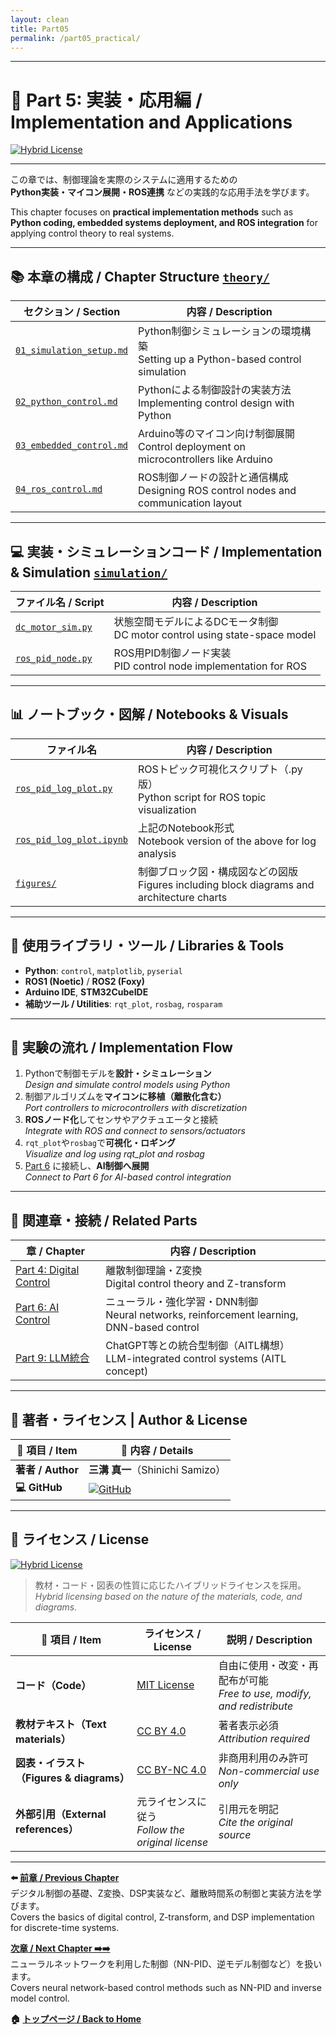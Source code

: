 ```yaml
---
layout: clean
title: Part05
permalink: /part05_practical/  
---
```


---

# 🧪 Part 5: 実装・応用編 / Implementation and Applications
[![Hybrid License](https://img.shields.io/badge/license-Hybrid-blueviolet)](#-ライセンス--license)

---

この章では、制御理論を実際のシステムに適用するための  
**Python実装・マイコン展開・ROS連携** などの実践的な応用手法を学びます。

This chapter focuses on **practical implementation methods** such as  
**Python coding, embedded systems deployment, and ROS integration** for applying control theory to real systems.

---

## 📚 **本章の構成 / Chapter Structure** [`theory/`](https://samizo-aitl.github.io/EduController/part05_practical/theory/)

| **セクション / Section** | **内容 / Description** |
|--------------------------|-------------------------|
| [`01_simulation_setup.md`](https://samizo-aitl.github.io/EduController/part05_practical/theory/01_simulation_setup.html) | Python制御シミュレーションの環境構築<br>Setting up a Python-based control simulation |
| [`02_python_control.md`](https://samizo-aitl.github.io/EduController/part05_practical/theory/02_python_control.html) | Pythonによる制御設計の実装方法<br>Implementing control design with Python |
| [`03_embedded_control.md`](https://samizo-aitl.github.io/EduController/part05_practical/theory/03_embedded_control.html) | Arduino等のマイコン向け制御展開<br>Control deployment on microcontrollers like Arduino |
| [`04_ros_control.md`](https://samizo-aitl.github.io/EduController/part05_practical/theory/04_ros_control.html) | ROS制御ノードの設計と通信構成<br>Designing ROS control nodes and communication layout |

---

## 💻 **実装・シミュレーションコード / Implementation & Simulation** [`simulation/`](https://samizo-aitl.github.io/EduController/part05_practical/simulation/)

| **ファイル名 / Script** | **内容 / Description** |
|--------------------------|-------------------------|
| [`dc_motor_sim.py`](https://samizo-aitl.github.io/EduController/part05_practical/simulation/dc_motor_sim.py) | 状態空間モデルによるDCモータ制御<br>DC motor control using state-space model |
| [`ros_pid_node.py`](https://samizo-aitl.github.io/EduController/part05_practical/simulation/ros_pid_node.py) | ROS用PID制御ノード実装<br>PID control node implementation for ROS |

---

## 📊 **ノートブック・図解 / Notebooks & Visuals**

| **ファイル名** | **内容 / Description** |
|----------------|-------------------------|
| [`ros_pid_log_plot.py`](https://samizo-aitl.github.io/EduController/part05_practical/notebooks/ros_pid_log_plot.py) | ROSトピック可視化スクリプト（.py版）<br>Python script for ROS topic visualization |
| [`ros_pid_log_plot.ipynb`](https://samizo-aitl.github.io/EduController/part05_practical/notebooks/ros_pid_log_plot.ipynb) | 上記のNotebook形式<br>Notebook version of the above for log analysis |
| [`figures/`](https://samizo-aitl.github.io/EduController/part05_practical/figures/) | 制御ブロック図・構成図などの図版<br>Figures including block diagrams and architecture charts |

---

## 🔧 **使用ライブラリ・ツール / Libraries & Tools**

- **Python**: `control`, `matplotlib`, `pyserial`  
- **ROS1 (Noetic)** / **ROS2 (Foxy)**  
- **Arduino IDE**, **STM32CubeIDE**  
- **補助ツール / Utilities**: `rqt_plot`, `rosbag`, `rosparam`

---

## 🧪 **実験の流れ / Implementation Flow**

1. Pythonで制御モデルを**設計・シミュレーション**  
   *Design and simulate control models using Python*  
2. 制御アルゴリズムを**マイコンに移植（離散化含む）**  
   *Port controllers to microcontrollers with discretization*  
3. **ROSノード化**してセンサやアクチュエータと接続  
   *Integrate with ROS and connect to sensors/actuators*  
4. `rqt_plot`や`rosbag`で**可視化・ロギング**  
   *Visualize and log using rqt_plot and rosbag*  
5. [Part 6](https://samizo-aitl.github.io/EduController/part06_ai/) に接続し、**AI制御へ展開**  
   *Connect to Part 6 for AI-based control integration*

---

## 🔗 **関連章・接続 / Related Parts**

| **章 / Chapter** | **内容 / Description** |
|------------------|-------------------------|
| [Part 4: Digital Control](https://samizo-aitl.github.io/EduController/part04_digital/) | 離散制御理論・Z変換<br>Digital control theory and Z-transform |
| [Part 6: AI Control](https://samizo-aitl.github.io/EduController/part06_ai/) | ニューラル・強化学習・DNN制御<br>Neural networks, reinforcement learning, DNN-based control |
| [Part 9: LLM統合](https://samizo-aitl.github.io/EduController/part09_llm/) | ChatGPT等との統合型制御（AITL構想）<br>LLM-integrated control systems (AITL concept) |

---

## 👤 **著者・ライセンス | Author & License**

| 📌 項目 / Item | 📄 内容 / Details |
|------|------|
| **著者 / Author** | **三溝 真一**（Shinichi Samizo） |
| **💻 GitHub** | [![GitHub](https://img.shields.io/badge/GitHub-Samizo--AITL-blue?style=for-the-badge&logo=github)](https://github.com/Samizo-AITL) |

---

## 📄 **ライセンス / License**
[![Hybrid License](https://img.shields.io/badge/license-Hybrid-blueviolet)](#-ライセンス--license)  

> 教材・コード・図表の性質に応じたハイブリッドライセンスを採用。  
> *Hybrid licensing based on the nature of the materials, code, and diagrams.*

| 📌 項目 / Item | ライセンス / License | 説明 / Description |
|------|------|------|
| **コード（Code）** | [MIT License](https://opensource.org/licenses/MIT) | 自由に使用・改変・再配布が可能<br>*Free to use, modify, and redistribute* |
| **教材テキスト（Text materials）** | [CC BY 4.0](https://creativecommons.org/licenses/by/4.0/) | 著者表示必須<br>*Attribution required* |
| **図表・イラスト（Figures & diagrams）** | [CC BY-NC 4.0](https://creativecommons.org/licenses/by-nc/4.0/) | 非商用利用のみ許可<br>*Non-commercial use only* |
| **外部引用（External references）** | 元ライセンスに従う<br>*Follow the original license* | 引用元を明記<br>*Cite the original source* |

---

**⬅️ [前章 / Previous Chapter](https://samizo-aitl.github.io/EduController/part04_digital/)**  
デジタル制御の基礎、Z変換、DSP実装など、離散時間系の制御と実装方法を学びます。  
Covers the basics of digital control, Z-transform, and DSP implementation for discrete-time systems.

**[次章 / Next Chapter ➡️➡️](https://samizo-aitl.github.io/EduController/part06_nn_control/)**  
ニューラルネットワークを利用した制御（NN-PID、逆モデル制御など）を扱います。  
Covers neural network-based control methods such as NN-PID and inverse model control.

**🏠 [トップページ / Back to Home](https://samizo-aitl.github.io/EduController/)**
